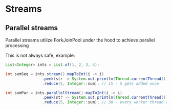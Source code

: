 # Streams

## Parallel streams
Parallel streams utilize ForkJoinPool under the hood to achieve parallel processing  

This is not always safe, example:
``` java
List<Integer> ints = List.of(1, 2, 3, 4);

int sumSeq = ints.stream().mapToInt(i -> i)
                .peek(str -> System.out.println(Thread.currentThread())) // Thread[main,5,main]
                .reduce(5, Integer::sum); // 15 - 5 gets added once

int sumPar = ints.parallelStream().mapToInt(i -> i)
                .peek(str -> System.out.println(Thread.currentThread())) // Thread[main,5,main] or Thread[ForkJoinPool.commonPool-worker-x,5,main]
                .reduce(5, Integer::sum); // 30 - every worker thread adds 5
```
